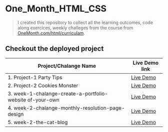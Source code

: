 # One_Month_HTML_CSS

> I created this repository to collect all the learning outcomes, code along exercices, weekly challeges from the course from [OneMonth.com/html/curriculam](https://onemonth.com/courses/html/curriculum).

## Checkout the deployed project

| Project/Chalange Name                                  | Live Demo link               |
| ------------------------------------------------------ | ---------------------------- |
| 1. Project-1 Party Tips                                   | [Live Demo](https://nktkr-onemonth.pages.dev/Project_1_OneMonth_course_Party_Tips/) |
| 2. Project-2 Cookies Monster                              | [Live Demo](https://nktkr-onemonth.pages.dev/Project_2_OneMonth_cookie-monster/) |
| 3. week-1-chalange-create-a-portfolio-website of-your-own| [Live Demo](https://nktkr-onemonth.pages.dev/week-1-chalange-create-a-portfolio-website%20of-your-own/) |
| 4. week-2-chalange-monthly-resolution-page-design| [Live Demo](https://nktkr-onemonth.pages.dev/week-2-chalange-monthly-resolution-page-design/) |
| 5. week-2-the-cat-blog| [Live Demo](https://nktkr-onemonth.pages.dev/week-2-the-cat-blog/) |
